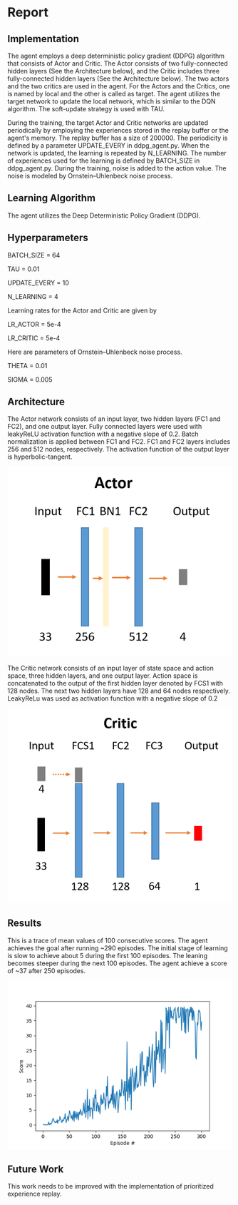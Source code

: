 # Report

## Implementation
The agent employs a deep deterministic policy gradient (DDPG) algorithm that consists of Actor and Critic. The Actor consists of two fully-connected hidden layers (See the Architecture below), and the Critic includes three fully-connected hidden layers (See the Architecture below). The two actors and the two critics are used in the agent. For the Actors and the Critics, one is named by local and the other is called as target. The agent utilizes the target network to update the local network, which is similar to the DQN algorithm. The soft-update strategy is used with TAU. 

During the training, the target Actor and Critic networks are updated periodically by employing the experiences stored in the replay buffer or the agent's memory. The replay buffer has a size of 200000. The periodicity is defined by a parameter UPDATE_EVERY in ddpg_agent.py. When the network is updated, the learning is repeated by N_LEARNING. The number of experiences used for the learning is defined by BATCH_SIZE in ddpg_agent.py. During the training, noise is added to the action value. The noise is modeled by Ornstein–Uhlenbeck noise process. 

## Learning Algorithm
The agent utilizes the Deep Deterministic Policy Gradient (DDPG).

## Hyperparameters

BATCH_SIZE = 64

TAU = 0.01

UPDATE_EVERY = 10

N_LEARNING = 4

Learning rates for the Actor and Critic are given by 

LR_ACTOR = 5e-4

LR_CRITIC = 5e-4

Here are parameters of Ornstein–Uhlenbeck noise process.

THETA = 0.01

SIGMA = 0.005


## Architecture
The Actor network consists of an input layer, two hidden layers (FC1 and FC2), and one output layer. Fully connected layers were used with leakyReLU activation function with a negative slope of 0.2. Batch normalization is applied between FC1 and FC2.
FC1 and FC2 layers includes 256 and 512 nodes, respectively. The activation function of the output layer is hyperbolic-tangent. 

![figure of architecture](https://github.com/hurxx018/Udacity_Continuous_Control/blob/master/images/Actor.png)

The Critic network consists of an input layer of state space and action space, three hidden layers, and one output layer. Action space is concatenated to the output of the first hidden layer denoted by FCS1 with 128 nodes. The next two hidden layers have 128 and 64 nodes respectively. LeakyReLu was used as activation function with a negative slope of 0.2

![figure of architecture](https://github.com/hurxx018/Udacity_Continuous_Control/blob/master/images/Critic.png)


## Results
This is a trace of mean values of 100 consecutive scores. The agent achieves the goal after running ~290 episodes. The initial stage of learning is slow to achieve about 5 during the first 100 episodes. The leaning becomes steeper during the next 100 episodes. The agent achieve a score of ~37 after 250 episodes. 

![figure of score](https://github.com/hurxx018/Udacity_Continuous_Control/blob/master/images/score.png)


## Future Work
This work needs to be improved with the implementation of prioritized experience replay.